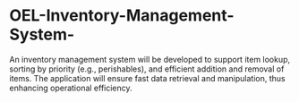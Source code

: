 # OEL-Inventory-Management-System-
An inventory management system will be developed to support item lookup, sorting by priority (e.g., perishables), and efficient addition and removal of items. The application will ensure fast data retrieval and manipulation, thus enhancing operational efficiency.

